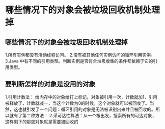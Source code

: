 # 哪些情况下的对象会被垃圾回收机制处理掉

## 哪些情况下的对象会被垃圾回收机制处理掉

1.所有实例都没有活动线程访问。
2.没有被其他任何实例访问的循环引用实例。 3.Java 中有不同的引用类型。判断实例是否符合垃圾收集的条件都依赖于它的引用类型。

## 要判断怎样的对象是没用的对象

1.引用计数法： 给内存中的对象给打上标记，对象被引用一次，计数就加1，引用被释放了，计数就减一，当这个计数为0的时候，这个对象就可以被回收了。当然，这也就引发了一个问题：循环引用的对象是无法被识别出来并且被回收的。所以就有了第二种方法：
2.采可达性算法：从一个根出发，搜索所有的可达对象，这样剩下的那些对象就是需要被回收的